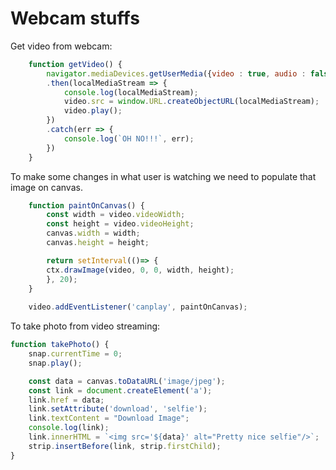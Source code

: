 # Webcam stuffs

Get video from webcam:
```javascript
	function getVideo() {
		navigator.mediaDevices.getUserMedia({video : true, audio : false})
        .then(localMediaStream => {
            console.log(localMediaStream);
            video.src = window.URL.createObjectURL(localMediaStream);
            video.play();
        })
        .catch(err => {
            console.log(`OH NO!!!`, err);
        })
	}
```

To make some changes in what user is watching we need to populate that image on canvas.

```javascript
	function paintOnCanvas() {
		const width = video.videoWidth;
		const height = video.videoHeight;
		canvas.width = width;
		canvas.height = height;

		return setInterval(()=> {
        ctx.drawImage(video, 0, 0, width, height);
		}, 20);
	}
	
	video.addEventListener('canplay', paintOnCanvas);
```

To take photo from video streaming:

```javascript
function takePhoto() {
    snap.currentTime = 0;
    snap.play();

    const data = canvas.toDataURL('image/jpeg');
    const link = document.createElement('a');
    link.href = data;
    link.setAttribute('download', 'selfie');
    link.textContent = "Download Image";
    console.log(link);
    link.innerHTML = `<img src='${data}' alt="Pretty nice selfie"/>`;
	strip.insertBefore(link, strip.firstChild);
}
```

